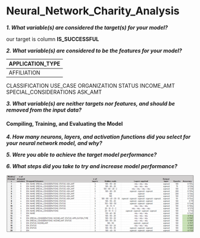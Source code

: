 # Neural_Network_Charity_Analysis



***1. What variable(s) are considered the target(s) for your model?***

our target is column **IS_SUCCESSFUL**

***2. What variable(s) are considered to be the features for your model?***

| APPLICATION_TYPE |
|--- |
|AFFILIATION               
CLASSIFICATION 
USE_CASE
ORGANIZATION
STATUS
INCOME_AMT
SPECIAL_CONSIDERATIONS 
ASK_AMT 

***3. What variable(s) are neither targets nor features, and should be removed from the input data?***

#### Compiling, Training, and Evaluating the Model

***4. How many neurons, layers, and activation functions did you select for your neural network model, and why?***

***5. Were you able to achieve the target model performance?***

***6. What steps did you take to try and increase model performance?***


![](https://github.com/jojobear2020/Neural_Network_Charity_Analysis/blob/main/Images/best_result.PNG)
